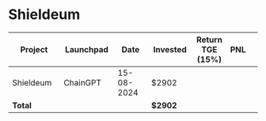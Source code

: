 # Shieldeum



<table data-full-width="true"><thead><tr><th width="152">Project</th><th width="138">Launchpad</th><th width="132">Date</th><th width="133">Invested</th><th>Return TGE (15%)</th><th>PNL</th><th></th></tr></thead><tbody><tr><td>Shieldeum</td><td>ChainGPT</td><td>15-08-2024</td><td>$2902</td><td></td><td></td><td></td></tr><tr><td><strong>Total</strong></td><td></td><td></td><td><strong>$2902</strong></td><td></td><td></td><td></td></tr></tbody></table>


